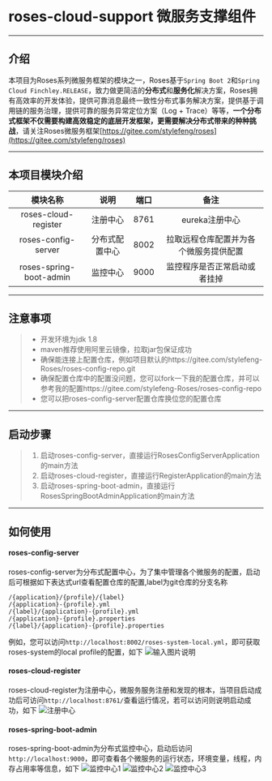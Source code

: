 # roses-cloud-support 微服务支撑组件

---
   
## 介绍
本项目为Roses系列微服务框架的模块之一，Roses基于`Spring Boot 2`和`Spring Cloud Finchley.RELEASE`，致力做更简洁的**分布式**和**服务化**解决方案，Roses拥有高效率的开发体验，提供可靠消息最终一致性分布式事务解决方案，提供基于调用链的服务治理，提供可靠的服务异常定位方案（Log + Trace）等等，**一个分布式框架不仅需要构建高效稳定的底层开发框架，更需要解决分布式带来的种种挑战**，请关注Roses微服务框架[https://gitee.com/stylefeng/roses](https://gitee.com/stylefeng/roses)

---

## 本项目模块介绍

| 模块名称 | 说明 | 端口 | 备注 |
| :---: | :---: | :---: | :---: |
| roses-cloud-register | 注册中心 | 8761 | eureka注册中心 |
| roses-config-server | 分布式配置中心 | 8002 | 拉取远程仓库配置并为各个微服务提供配置 |
| roses-spring-boot-admin | 监控中心 | 9000 | 监控程序是否正常启动或者挂掉 |

---

## 注意事项

> * 开发环境为jdk 1.8
> * maven推荐使用阿里云镜像，拉取jar包保证成功
> * 确保能连接上配置仓库，例如项目默认的https://gitee.com/stylefeng-Roses/roses-config-repo.git
> * 确保配置仓库中的配置没问题，您可以fork一下我的配置仓库，并可以参考我的配置https://gitee.com/stylefeng-Roses/roses-config-repo
> * 您可以把roses-config-server配置仓库换位您的配置仓库

---

## 启动步骤

> 1. 启动roses-config-server，直接运行RosesConfigServerApplication的main方法
> 2. 启动roses-cloud-register，直接运行RegisterApplication的main方法
> 3. 启动roses-spring-boot-admin，直接运行RosesSpringBootAdminApplication的main方法

---

## 如何使用

#### roses-config-server

roses-config-server为分布式配置中心，为了集中管理各个微服务的配置，启动后可根据如下表达式url查看配置仓库的配置,label为git仓库的分支名称
```
/{application}/{profile}/{label}
/{application}-{profile}.yml
/{label}/{application}-{profile}.yml
/{application}-{profile}.properties
/{label}/{application}-{profile}.properties
```

例如，您可以访问`http://localhost:8002/roses-system-local.yml`，即可获取roses-system的local profile的配置，如下
![输入图片说明](https://images.gitee.com/uploads/images/2018/0829/215558_92472316_551203.png "屏幕截图.png")

#### roses-cloud-register

roses-cloud-register为注册中心，微服务服务注册和发现的根本，当项目启动成功后可访问`http://localhost:8761/`查看运行情况，若可以访问则说明启动成功，如下
![注册中心](https://images.gitee.com/uploads/images/2018/0829/214759_824bef5d_551203.png "屏幕截图.png")

#### roses-spring-boot-admin

roses-spring-boot-admin为分布式监控中心，启动后访问`http://localhost:9000`，即可查看各个微服务的运行状态，环境变量，线程，内存占用率等信息，如下
![监控中心1](https://images.gitee.com/uploads/images/2018/0829/220005_38cdd5c9_551203.png "屏幕截图.png")
![监控中心2](https://images.gitee.com/uploads/images/2018/0829/215925_5605f5ff_551203.png "屏幕截图.png")
![监控中心3](https://images.gitee.com/uploads/images/2018/0829/220048_698acc8d_551203.png "屏幕截图.png")